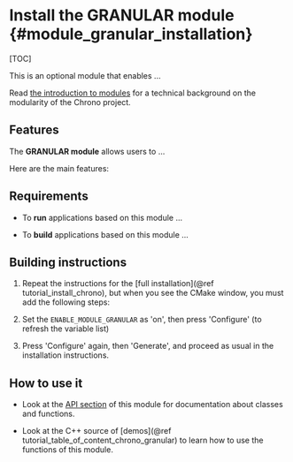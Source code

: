 Install the GRANULAR module   {#module_granular_installation}
===============================

[TOC]

This is an optional module that enables ...

Read [the introduction to modules](modularity.html) for a technical 
background on the modularity of the Chrono project.


## Features

The **GRANULAR module** allows users to ...

Here are the main features:


## Requirements

- To **run** applications based on this module ...

- To **build** applications based on this module ...


## Building instructions
   
1. Repeat the instructions for the [full installation](@ref tutorial_install_chrono), but when you see the CMake window, you must add the following steps:
   
2. Set the `ENABLE_MODULE_GRANULAR` as 'on', then press 'Configure' (to refresh the variable list) 
	 
3. Press 'Configure' again, then 'Generate', and proceed as usual in the installation instructions.


## How to use it

- Look at the [API section](group__granular.html) of this module for documentation about classes and functions.

- Look at the C++ source of [demos](@ref tutorial_table_of_content_chrono_granular) to learn how to use the functions of this module.
